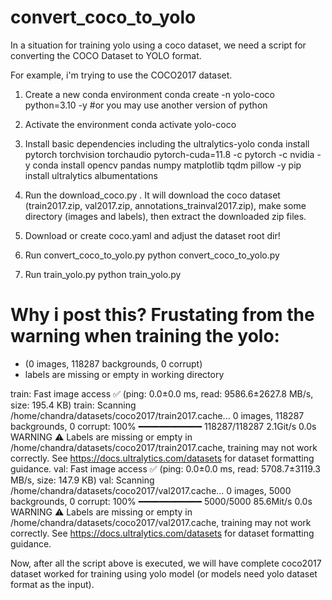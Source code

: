 # convert_coco_to_yolo
In a situation for training yolo using a coco dataset, we need a script for converting the COCO Dataset to YOLO format. 

For example, i'm trying to use the COCO2017 dataset.

1. Create a new conda environment
conda create -n yolo-coco python=3.10 -y #or you may use another version of python

2. Activate the environment
conda activate yolo-coco

3. Install basic dependencies including the ultralytics-yolo
conda install pytorch torchvision torchaudio pytorch-cuda=11.8 -c pytorch -c nvidia -y
conda install opencv pandas numpy matplotlib tqdm pillow -y
pip install ultralytics albumentations

4. Run the download_coco.py . It will download the coco dataset (train2017.zip, val2017.zip, annotations_trainval2017.zip), make some directory (images and labels), then extract the downloaded zip files.

5. Download or create coco.yaml and adjust the dataset root dir!

6. Run convert_coco_to_yolo.py
python convert_coco_to_yolo.py

7. Run train_yolo.py
python train_yolo.py

# Why i post this? Frustating from the warning when training the yolo:
- (0 images, 118287 backgrounds, 0 corrupt)
- labels are missing or empty in working directory

train: Fast image access ✅ (ping: 0.0±0.0 ms, read: 9586.6±2627.8 MB/s, size: 195.4 KB)
train: Scanning /home/chandra/datasets/coco2017/train2017.cache... 0 images, 118287 backgrounds, 0 corrupt: 100% ━━━━━━━━━━━━ 118287/118287 2.1Git/s 0.0s
WARNING ⚠️ Labels are missing or empty in /home/chandra/datasets/coco2017/train2017.cache, training may not work correctly. See https://docs.ultralytics.com/datasets for dataset formatting guidance.
val: Fast image access ✅ (ping: 0.0±0.0 ms, read: 5708.7±3119.3 MB/s, size: 147.9 KB)
val: Scanning /home/chandra/datasets/coco2017/val2017.cache... 0 images, 5000 backgrounds, 0 corrupt: 100% ━━━━━━━━━━━━ 5000/5000 85.6Mit/s 0.0s
WARNING ⚠️ Labels are missing or empty in /home/chandra/datasets/coco2017/val2017.cache, training may not work correctly. See https://docs.ultralytics.com/datasets for dataset formatting guidance.


Now, after all the script above is executed, we will have complete coco2017 dataset worked for training using yolo model (or models need yolo dataset format as the input).
